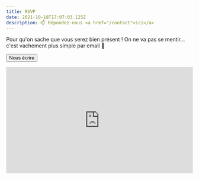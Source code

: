 ```yaml
---
title: RSVP
date: 2021-10-18T17:07:03.125Z
description: 📫 Répondez-nous <a href="/contact">ici</a>
---
```

Pour qu'on sache que vous serez bien présent ! On ne va pas se mentir... c'est vachement plus simple par email 🙂

[<button class="px-6 py-1 text-white rounded bg-kaldi" type="submit">Nous écrire</button>](/contact)


<div style="width:100%;height:0;padding-bottom:57%;position:relative;"><iframe src="https://giphy.com/embed/pdAweEZArTA76" width="100%" height="100%" style="position:absolute" frameBorder="0" class="giphy-embed" allowFullScreen></iframe></div><p><a href="https://giphy.com/gifs/reaction-smile-the-office-pdAweEZArTA76"></a></p>